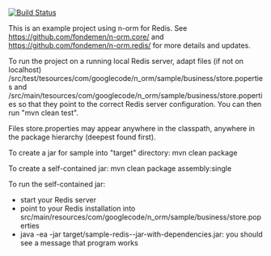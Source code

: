 [![Build Status](https://travis-ci.org/fondemen/n-orm.sample.svg?branch=redis)](https://travis-ci.org/fondemen/n-orm.sample)

This is an example project using n-orm for Redis.
See https://github.com/fondemen/n-orm.core/ and https://github.com/fondemen/n-orm.redis/ for more details and updates.

To run the project on a running local Redis server, adapt files (if not on localhost)
/src/test/tesources/com/googlecode/n_orm/sample/business/store.poperties
and
/src/main/tesources/com/googlecode/n_orm/sample/business/store.poperties
so that they point to the correct Redis server configuration.
You can then run "mvn clean test".

Files store.properties may appear anywhere in the classpath, anywhere in the package hierarchy (deepest found first).

To create a jar for sample into "target" directory:
mvn clean package

To create a self-contained jar:
mvn clean package assembly:single

To run the self-contained jar:
 - start your Redis server
 - point to your Redis installation into src/main/resources/com/googlecode/n_orm/sample/business/store.poperties
 - java -ea -jar target/sample-redis-<n-orm version>-jar-with-dependencies.jar: you should see a message that program works

